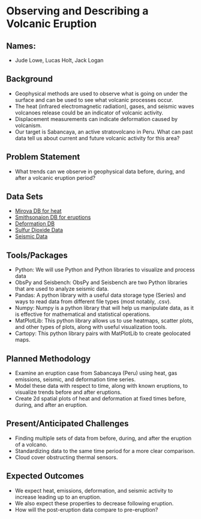 # Observing and Describing a Volcanic Eruption
## Names: 
- Jude Lowe, Lucas Holt, Jack Logan
## Background
- Geophysical methods are used to observe what is going on under the surface and can be used to see what volcanic processes occur.
- The heat (infrared electromagnetic radiation), gases, and seismic waves volcanoes release could be an indicator of volcanic activity.
- Displacement measurements can indicate deformation caused by volcanism.
- Our target is Sabancaya, an active stratovolcano in Peru. What can past data tell us about current and future volcanic activity for this area?
## Problem Statement
- What trends can we observe in geophysical data before, during, and after a volcanic eruption period?
## Data Sets
- [Mirova DB for heat](https://www.mirovaweb.it/)
- [Smithsonaion DB for eruptions](https://volcano.si.edu/database/search_eruption_results.cfm)
- [Deformation DB](https://comet.nerc.ac.uk/comet-volcano-portal/volcano-index/Search-All)
- [Sulfur Dioxide Data](https://disc.gsfc.nasa.gov/datasets/OMPS_NPP_NMSO2_PCA_L2_2/summary?keywords=sulfur%20dioxide)
- [Seismic Data](https://earthquake.usgs.gov/earthquakes/map/?extent=-16.90443,-73.17169&extent=-15.1066,-70.25482&range=search&listOnlyShown=true&baseLayer=ocean&timeZone=utc&search=%7B%22name%22:%22Search%20Results%22,%22params%22:%7B%22starttime%22:%222010-01-01%2000:00:00%22,%22endtime%22:%222024-04-04%2023:59:59%22,%22minlatitude%22:-17.719,%22maxlongitude%22:-70.497,%22minlongitude%22:-77.528,%22latitude%22:-15.787,%22longitude%22:-71.857,%22maxradiuskm%22:50,%22minmagnitude%22:2.5,%22orderby%22:%22time%22%7D%7D)
## Tools/Packages
- Python: We will use Python and Python libraries to visualize and process data
- ObsPy and Seisbench: ObsPy and Seisbench are two Python libraries that are used to analyze seismic data.
- Pandas: A python library with a useful data storage type (Series) and ways to read data from different file types (most notably, .csv).
- Numpy: Numpy is a python library that will help us manipulate data, as it is effective for mathematical and statistical operations.
- MatPlotLib: This python library allows us to use heatmaps, scatter plots, and other types of plots, along with useful visualization tools.
- Cartopy: This python library pairs with MatPlotLib to create geolocated maps.
## Planned Methodology
- Examine an eruption case from Sabancaya (Peru) using heat, gas emissions, seismic, and deformation time series.
- Model these data with respect to time, along with known eruptions, to visualize trends before and after eruptions.
- Create 2d spatial plots of heat and deformation at fixed times before, during, and after an eruption.
## Present/Anticipated Challenges
- Finding multiple sets of data from before, during, and after the eruption of a volcano.
- Standardizing data to the same time period for a more clear comparison.
- Cloud cover obstructing thermal sensors.
## Expected Outcomes
- We expect heat, emissions, deformation, and seismic activity to increase leading up to an eruption.
- We also expect these properties to decrease following eruption.
- How will the post-eruption data compare to pre-eruption?

